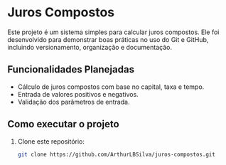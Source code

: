 # Juros Compostos

Este projeto é um sistema simples para calcular juros compostos. Ele foi desenvolvido para demonstrar boas práticas no uso do Git e GitHub, incluindo versionamento, organização e documentação.

## Funcionalidades Planejadas
- Cálculo de juros compostos com base no capital, taxa e tempo.
- Entrada de valores positivos e negativos.
- Validação dos parâmetros de entrada.

## Como executar o projeto
1. Clone este repositório:
   ```bash
   git clone https://github.com/ArthurLBSilva/juros-compostos.git
